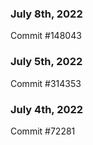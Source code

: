 ### July 8th, 2022

Commit #148043

### July 5th, 2022

Commit #314353


### July 4th, 2022

Commit #72281
